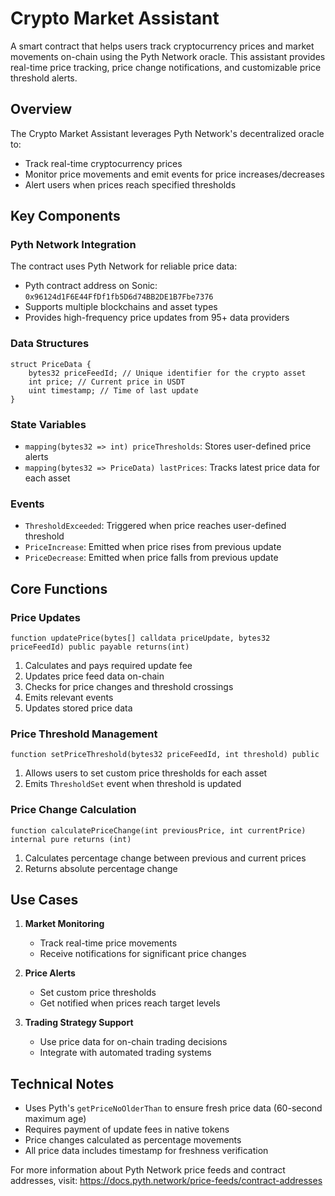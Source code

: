 # Crypto Market Assistant

A smart contract that helps users track cryptocurrency prices and market movements on-chain using the Pyth Network oracle. This assistant provides real-time price tracking, price change notifications, and customizable price threshold alerts.

## Overview

The Crypto Market Assistant leverages Pyth Network's decentralized oracle to:

- Track real-time cryptocurrency prices
- Monitor price movements and emit events for price increases/decreases
- Alert users when prices reach specified thresholds

## Key Components

### Pyth Network Integration

The contract uses Pyth Network for reliable price data:

- Pyth contract address on Sonic: `0x96124d1F6E44FfDf1fb5D6d74BB2DE1B7Fbe7376`
- Supports multiple blockchains and asset types
- Provides high-frequency price updates from 95+ data providers

### Data Structures

```
struct PriceData {
    bytes32 priceFeedId; // Unique identifier for the crypto asset
    int price; // Current price in USDT
    uint timestamp; // Time of last update
}
```

### State Variables

- `mapping(bytes32 => int) priceThresholds`: Stores user-defined price alerts
- `mapping(bytes32 => PriceData) lastPrices`: Tracks latest price data for each asset

### Events

- `ThresholdExceeded`: Triggered when price reaches user-defined threshold
- `PriceIncrease`: Emitted when price rises from previous update
- `PriceDecrease`: Emitted when price falls from previous update

## Core Functions

### Price Updates

```
function updatePrice(bytes[] calldata priceUpdate, bytes32 priceFeedId) public payable returns(int)
```

1. Calculates and pays required update fee
2. Updates price feed data on-chain
3. Checks for price changes and threshold crossings
4. Emits relevant events
5. Updates stored price data

### Price Threshold Management

```
function setPriceThreshold(bytes32 priceFeedId, int threshold) public
```

1. Allows users to set custom price thresholds for each asset
2. Emits `ThresholdSet` event when threshold is updated

### Price Change Calculation

```
function calculatePriceChange(int previousPrice, int currentPrice) internal pure returns (int)
```

1. Calculates percentage change between previous and current prices
2. Returns absolute percentage change

## Use Cases

1. **Market Monitoring**

   - Track real-time price movements
   - Receive notifications for significant price changes

2. **Price Alerts**

   - Set custom price thresholds
   - Get notified when prices reach target levels

3. **Trading Strategy Support**
   - Use price data for on-chain trading decisions
   - Integrate with automated trading systems

## Technical Notes

- Uses Pyth's `getPriceNoOlderThan` to ensure fresh price data (60-second maximum age)
- Requires payment of update fees in native tokens
- Price changes calculated as percentage movements
- All price data includes timestamp for freshness verification

For more information about Pyth Network price feeds and contract addresses, visit: https://docs.pyth.network/price-feeds/contract-addresses
